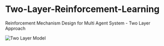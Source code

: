 # Two-Layer-Reinforcement-Learning
Reinforcement Mechanism Design for Multi Agent System - Two Layer Approach


![Two Layer Model](https://i.ibb.co/hL8bGNp/two-layer.png)
